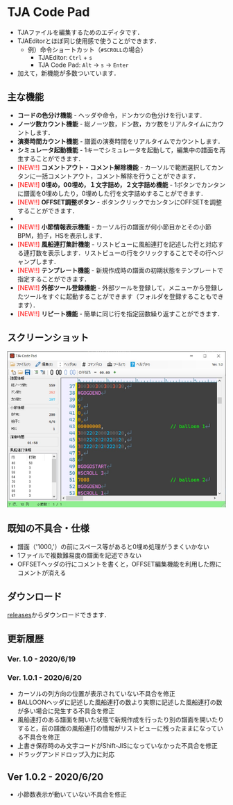 ﻿# TJA Code Pad

- TJAファイルを編集するためのエディタです．
- TJAEditorとほぼ同じ使用感で使うことができます．
  - 例）命令ショートカット（`#SCROLL`の場合）
    - TJAEditor: `Ctrl` + `s`
    - TJA Code Pad: `Alt` → `s` → `Enter`
- 加えて，新機能が多数ついています．

## 主な機能
- __コードの色分け機能__ - ヘッダや命令，ドンカツの色分けを行います．
- __ノーツ数カウント機能__ - 総ノーツ数，ドン数，カツ数をリアルタイムにカウントします．
- __演奏時間カウント機能__ - 譜面の演奏時間をリアルタイムでカウントします．
- __シミュレータ起動機能__ - 1キーでシミュレータを起動して，編集中の譜面を再生することができます．
- <font color="red">[NEW!!]</font> __コメントアウト・コメント解除機能__ - カーソルで範囲選択してカンタンに一括コメントアウト，コメント解除を行うことができます．
- <font color="red">[NEW!!]</font> __0埋め，00埋め，１文字詰め，２文字詰め機能__ - 1ボタンでカンタンに譜面を0埋めしたり，0埋めした行を文字詰めすることができます．
- <font color="red">[NEW!!]</font> __OFFSET調整ボタン__ - ボタンクリックでカンタンにOFFSETを調整することができます．
- 
- <font color="red">[NEW!!]</font> __小節情報表示機能__ - カーソル行の譜面が何小節目かとその小節BPM，拍子，HSを表示します．
- <font color="red">[NEW!!]</font> __風船連打集計機能__ - リストビューに風船連打を記述した行と対応する連打数を表示します．リストビューの行をクリックすることでその行へジャンプします．
- <font color="red">[NEW!!]</font> __テンプレート機能__ - 新規作成時の譜面の初期状態をテンプレートで指定することができます．
- <font color="red">[NEW!!]</font> __外部ツール登録機能__ - 外部ツールを登録して，メニューから登録したツールをすぐに起動することができます（フォルダを登録することもできます）．
- <font color="red">[NEW!!]</font> __リピート機能__ - 簡単に同じ行を指定回数繰り返すことができます．

## スクリーンショット
![Screenshot](Documents/img-README/screenshot.jpg)

## 既知の不具合・仕様
- 譜面（'1000,'）の前にスペース等があると0埋め処理がうまくいかない
- 1ファイルで複数難易度の譜面を記述できない
- OFFSETヘッダの行にコメントを書くと，OFFSET編集機能を利用した際にコメントが消える

## ダウンロード
[releases](https://github.com/Mos305/TJACodePad/releases)からダウンロードできます．

## 更新履歴
### Ver. 1.0 - 2020/6/19

### Ver. 1.0.1 - 2020/6/20
- カーソルの列方向の位置が表示されていない不具合を修正
- BALLOONヘッダに記述した風船連打の数より実際に記述した風船連打の数が多い場合に発生する不具合を修正
- 風船連打のある譜面を開いた状態で新規作成を行ったり別の譜面を開いたりすると，前の譜面の風船連打の情報がリストビューに残ったままになっている不具合を修正
- 上書き保存時のみ文字コードがShift-JISになっていなかった不具合を修正
- ドラッグアンドドロップ入力に対応

## Ver 1.0.2 - 2020/6/20
- 小節数表示が動いていない不具合を修正

